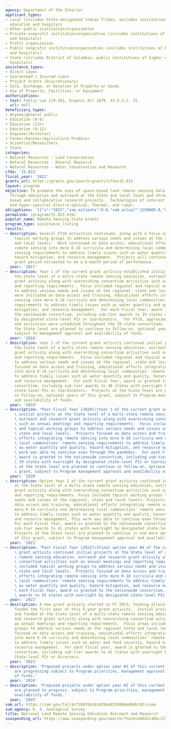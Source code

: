```yaml
---
agency: Department of the Interior
applicant_types:
- Local (includes State-designated lndian Tribes, excludes institutions of higher
  education and hospitals
- Other public institution/organization
- Private nonprofit institution/organization (includes institutions of higher education
  and hospitals)
- Profit organization
- Public nonprofit institution/organization (includes institutions of higher education
  and hospitals)
- State (includes District of Columbia, public institutions of higher education and
  hospitals)
assistance_types:
- Direct Loans
- Guaranteed / Insured Loans
- Project Grants (Discretionary)
- Sale, Exchange, or Donation of Property or Goods
- Use of Property, Facilities, or Equipment
authorizations:
- text: Public Law 110-161, Organic Act 1879, 43 U.S.C. 31.
  url: null
beneficiary_types:
- Anyone/general public
- Education (0-8)
- Education (13+)
- Education (9-12)
- Engineer/Architect
- Farmer/Rancher/Agriculture Producer
- Scientist/Researchers
- State
categories:
- Natural Resources - Land Conservation
- Natural Resources - Mineral Research
- Natural Resources - Water Conservation and Research
cfda: '15.815'
fiscal_year: '2022'
grants_url: https://grants.gov/search-grants?cfda=15.815
layout: program
objective: To promote the uses of space-based land remote sensing data and technologies
  through education and outreach at the State and local level and through university
  based and collaborative research projects.  Technologies of interest include multispectral
  and hyper-spectral electro-optical, thermal, and radar.
obligations: '[{"x":"2022","sam_estimate":0.0,"sam_actual":1250000.0,"usa_spending_actual":1292643.47},{"x":"2023","sam_estimate":0.0,"sam_actual":1465000.0,"usa_spending_actual":1465000.0},{"x":"2024","sam_estimate":1465000.0,"sam_actual":0.0,"usa_spending_actual":1477500.0}]'
permalink: /program/15.815.html
popular_name: Remote Sensing State Grants
program_type: assistance_listing
results:
- description: Several FY16 activities continued, along with a focus on regional and
    topical working groups to address various needs and issues at the regional, state
    and local levels.  Work continued on data access, educational efforts integrating
    remote sensing into more K-18 curricula and determining local communities’ remote
    sensing requirements to address timely issues such as water quantity and quality,
    hazard mitigation, and resource management.  Projects will continue in this final
    grant period estimated to be a 6-month period of performance.
  year: '2017'
- description: Year 1 of the current grant activity established initial projects at
    the State level of a multi-state remote sensing education, outreach and research
    grant activity along with overarching consortium activities such as annual meetings
    and reporting requirements.  Focus included regional and topical working groups
    to address various needs and issues at the regional, state and local levels.  Projects
    were initiated on data access and training, educational efforts integrating remote
    sensing into more K-18 curricula and determining local communities' remote sensing
    requirements to address timely issues such as water quantity and quality, hazard
    mitigation, and resource management.  For each Fiscal Year, award is granted to
    the nationwide consortium, including sub-tier awards to 39 states with oversight
    by designated state-level PIs or Coordinators.  For FY18, approximately 94 projects
    and activities were scheduled throughout the 39 state consortiums.  Projects at
    the State level are planned to continue in follow-on, optional years of this grant,
    subject to management approval and availability of funds.
  year: '2018'
- description: Year 2 of the current grant activity continued initial projects at
    the State level of a multi-state remote sensing education, outreach and research
    grant activity along with overarching consortium activities such as annual meetings
    and reporting requirements.  Focus included regional and topical working groups
    to address various needs and issues at the regional, state and local levels.  Projects
    focused on data access and training, educational efforts integrating remote sensing
    into more K-18 curricula and determining local communities' remote sensing requirements
    to address timely issues such as water quantity and quality, hazard mitigation,
    and resource management.  For each Fiscal Year, award is granted to the nationwide
    consortium, including sub-tier awards to 38 states with oversight by designated
    state-level PIs or Coordinators.  Projects at the State level are planned to continue
    in follow-on, optional years of this grant, subject to Program management approval
    and availability of funds.
  year: '2019'
- description: "Past Fiscal Year (2020)\tYear 3 of the current grant activity continued\
    \ initial projects at the State level of a multi-state remote sensing education,\
    \ outreach and research grant activity along with overarching consortium activities\
    \ such as annual meetings and reporting requirements.  Focus included regional\
    \ and topical working groups to address various needs and issues at the regional,\
    \ state and local levels.  Projects focused on data access and training, educational\
    \ efforts integrating remote sensing into more K-18 curricula and determining\
    \ local communities' remote sensing requirements to address timely issues such\
    \ as water quantity and quality, hazard mitigation, and resource management. This\
    \ work was able to continue even through the pandemic.  For each Fiscal Year,\
    \ award is granted to the nationwide consortium, including sub-tier awards to\
    \ 39 states with oversight by designated state-level PIs or Coordinators.  Projects\
    \ at the State level are planned to continue in follow-on, optional years of this\
    \ grant, subject to Program management approval and availability of funds."
  year: '2020'
- description: Option Year 2 of the current grant activity continued initial projects
    at the State level of a multi-state remote sensing education, outreach and research
    grant activity along with overarching consortium activities such as annual meetings
    and reporting requirements. Focus included topical working groups to address various
    needs and issues at the regional, state and local levels. Projects focused on
    data access and training, educational efforts integrating remote sensing into
    more K-18 curricula and determining local communities' remote sensing requirements
    to address timely issues such as water quantity and quality, hazard mitigation,
    and resource management. This work was able to continue even through the pandemic.
    For each Fiscal Year, award is granted to the nationwide consortium, including
    sub-tier awards to 41 states with oversight by designated state-level PIs or Coordinators.
    Projects at the State level are planned to continue in one more optional year
    of this grant, subject to Program management approval and availability of funds.
  year: '2021'
- description: "Past Fiscal Year (2022)\tFinal option year #4 of the current 5-year\
    \ grant activity continued initial projects at the State level of a multi-state\
    \ remote sensing education, outreach and research grant activity along with overarching\
    \ consortium activities such as annual meetings and reporting requirements.  Focus\
    \ included topical working groups to address various needs and issues at the regional,\
    \ state and local levels.  Projects focused on data access and training, educational\
    \ efforts integrating remote sensing into more K-18 curricula and determining\
    \ local communities' remote sensing requirements to address timely issues such\
    \ as water quantity and quality, hazard mitigation, and resource management. For\
    \ each Fiscal Year, award is granted to the nationwide consortium, including sub-tier\
    \ awards to 41 states with oversight by designated state-level PIs or Coordinators."
  year: '2022'
- description: A new grant activity started in FY 2023; funding allocated for FY 2023
    funded the first year of this 5-year grant activity.  Initial projects were approved
    and funded at the State level of a multi-state remote sensing education, outreach
    and research grant activity along with overarching consortium activities such
    as annual meetings and reporting requirements.  Focus areas included topical working
    groups to address various needs at the regional State and local levels.  Projects
    focused on data access and training, educational efforts integrating remote sensing
    into more K-18 curricula and determining local communities’ remote sensing requirements
    to address timely issues such as water and food security, hazard mitigation, and
    resource management.  For each fiscal year, award is granted to the nationwide
    consortium, including sub-tier awards to 41 states with oversight by designated
    State-level PIs or Directors.
  year: '2023'
- description: 'Proposed projects under option year #1 of this current grant activity
    are progressing subject to Program priorities, management approval and availability
    of funds.'
  year: '2024'
- description: 'Proposed projects under option year #2 of this current grant activity
    are planned to progress, subject to Program priorities, management approval and
    availability of funds.'
  year: '2025'
sam_url: https://sam.gov/fal/4cf1897ddc614394a9329908e40d6c82/view
sub-agency: U. S. Geological Survey
title: National Land Remote Sensing Education Outreach and Research
usaspending_url: https://www.usaspending.gov/search/?hash=d46d2c46bc137425cbe96f01392517ff
---
```

